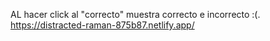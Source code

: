 AL hacer click al "correcto" muestra correcto e incorrecto :(. https://distracted-raman-875b87.netlify.app/